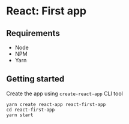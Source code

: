 # React: First app

## Requirements
* Node
* NPM
* Yarn

## Getting started

Create the app using `create-react-app` CLI tool
```shell
yarn create react-app react-first-app
cd react-first-app
yarn start
```